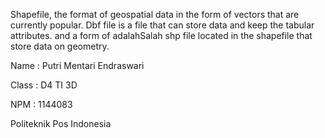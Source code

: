 Shapefile, the format of geospatial data in the form of vectors that are currently popular. Dbf file is a file that can store data and keep the tabular attributes. and a form of adalahSalah shp file located in the shapefile that store data on geometry.

Name : Putri Mentari Endraswari

Class : D4 TI 3D

NPM : 1144083

Politeknik Pos Indonesia
